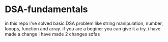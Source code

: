 # DSA-fundamentals
in this repo i've solved basic DSA problem like string manipulation, number, looops, function and array.
if you are a beginer you can give it a try.
i have made a change
i have made 2 changes
sdfas
